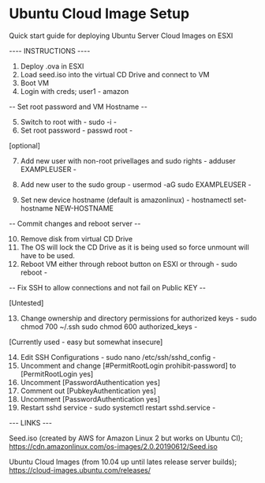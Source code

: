 # Ubuntu Cloud Image Setup
 Quick start guide for deploying Ubuntu Server Cloud Images on ESXI

 ---- INSTRUCTIONS ----

1) Deploy .ova in ESXI
2) Load seed.iso into the virtual CD Drive and connect to VM
3) Boot VM
4) Login with creds; user1 - amazon

-- Set root password and VM Hostname --

5) Switch to root with - sudo -i -
6) Set root password - passwd root -

[optional]

7) Add new user with non-root privellages and sudo rights - adduser EXAMPLEUSER - 
8) Add new user to the sudo group - usermod -aG sudo EXAMPLEUSER - 

9) Set new device hostname (default is amazonlinux) - hostnamectl set-hostname NEW-HOSTNAME

-- Commit changes and reboot server --

10) Remove disk from virtual CD Drive
11) The OS will lock the CD Drive as it is being used so force unmount will have to be used.
12) Reboot VM either through reboot button on ESXI or through - sudo reboot -

-- Fix SSH to allow connections and not fail on Public KEY --

[Untested] 

13) Change ownership and directory permissions for authorized keys - sudo chmod 700 ~/.ssh sudo chmod 600 authorized_keys -

[Currently used - easy but somewhat insecure]

14) Edit SSH Configurations - sudo nano /etc/ssh/sshd_config - 
15) Uncomment and change [#PermitRootLogin prohibit-password] to [PermitRootLogin yes]
16) Uncomment [PasswordAuthentication yes]
17) Comment out [PubkeyAuthentication yes]
18) Uncomment [PasswordAuthentication yes]
19) Restart sshd service - sudo systemctl restart sshd.service -





--- LINKS ---

Seed.iso (created by AWS for Amazon Linux 2 but works on Ubuntu CI);
https://cdn.amazonlinux.com/os-images/2.0.20190612/Seed.iso


Ubuntu Cloud Images (from 10.04 up until lates release server builds);
https://cloud-images.ubuntu.com/releases/